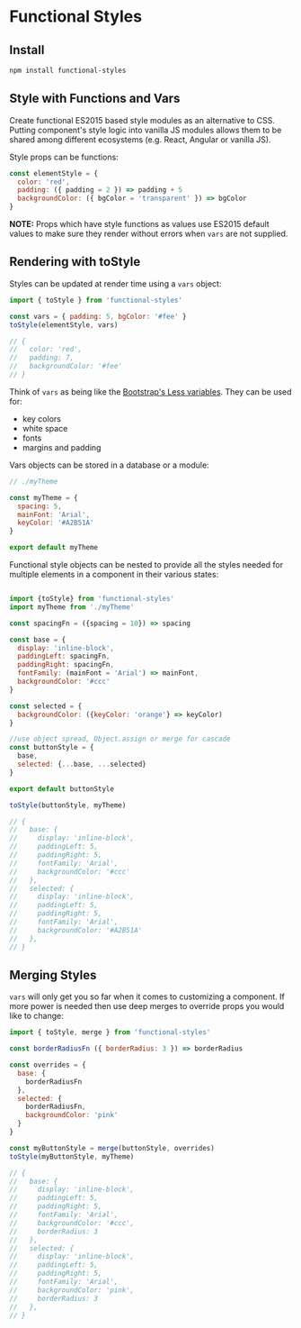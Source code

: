 # Functional Styles

## Install

```bash
npm install functional-styles
```

## Style with Functions and Vars

Create functional ES2015 based style modules as an alternative to CSS. Putting component's style logic into vanilla JS modules allows them to be shared among different ecosystems (e.g. React, Angular or vanilla JS).

Style props can be functions:

```javascript
const elementStyle = {
  color: 'red',
  padding: ({ padding = 2 }) => padding + 5
  backgroundColor: ({ bgColor = 'transparent' }) => bgColor
}
```

__NOTE:__ Props which have style functions as values use ES2015 default values to make sure they render without errors when `vars` are not supplied.

## Rendering with toStyle

Styles can be updated at render time using a `vars` object: 

```javascript
import { toStyle } from 'functional-styles'

const vars = { padding: 5, bgColor: '#fee' }
toStyle(elementStyle, vars)

// {
//   color: 'red',
//   padding: 7,
//   backgroundColor: '#fee'
// }
```

Think of `vars` as being like the [Bootstrap's Less variables](http://getbootstrap.com/customize/#less-variables). They can be used for:

* key colors
* white space
* fonts
* margins and padding

Vars objects can be stored in a database or a module:

```javascript
// ./myTheme

const myTheme = {
  spacing: 5,
  mainFont: 'Arial',
  keyColor: '#A2B51A'
}

export default myTheme
```

Functional style objects can be nested to provide all the styles needed for multiple elements in a component in their various states:

```javascript

import {toStyle} from 'functional-styles'
import myTheme from './myTheme'

const spacingFn = ({spacing = 10}) => spacing

const base = {
  display: 'inline-block',
  paddingLeft: spacingFn,
  paddingRight: spacingFn,
  fontFamily: (mainFont = 'Arial') => mainFont,
  backgroundColor: '#ccc'
}

const selected = {
  backgroundColor: ({keyColor: 'orange'} => keyColor)
}

//use object spread, Object.assign or merge for cascade
const buttonStyle = {
  base,
  selected: {...base, ...selected}
}

export default buttonStyle

toStyle(buttonStyle, myTheme)

// {
//   base: {
//     display: 'inline-block',
//     paddingLeft: 5,
//     paddingRight: 5,
//     fontFamily: 'Arial',
//     backgroundColor: '#ccc'
//   },
//   selected: {
//     display: 'inline-block',
//     paddingLeft: 5,
//     paddingRight: 5,
//     fontFamily: 'Arial',
//     backgroundColor: '#A2B51A'
//   },
// }
```

## Merging Styles

`vars` will only get you so far when it comes to customizing a component. If more power is needed then use deep merges to override props you would like to change:

```javascript
import { toStyle, merge } from 'functional-styles'

const borderRadiusFn ({ borderRadius: 3 }) => borderRadius

const overrides = {
  base: {
    borderRadiusFn
  },
  selected: {
    borderRadiusFn,
    backgroundColor: 'pink'
  }
}

const myButtonStyle = merge(buttonStyle, overrides)
toStyle(myButtonStyle, myTheme)

// {
//   base: {
//     display: 'inline-block',
//     paddingLeft: 5,
//     paddingRight: 5,
//     fontFamily: 'Arial',
//     backgroundColor: '#ccc',
//     borderRadius: 3
//   },
//   selected: {
//     display: 'inline-block',
//     paddingLeft: 5,
//     paddingRight: 5,
//     fontFamily: 'Arial',
//     backgroundColor: 'pink',
//     borderRadius: 3
//   },
// }
```






